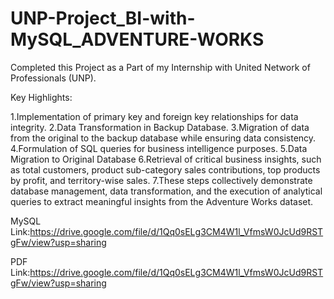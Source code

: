 # UNP-Project_BI-with-MySQL_ADVENTURE-WORKS

Completed this Project as a Part of my Internship with United Network of Professionals (UNP).

Key Highlights:

1.Implementation of primary key and foreign key relationships for data integrity.
2.Data Transformation in Backup Database.
3.Migration of data from the original to the backup database while ensuring data consistency.
4.Formulation of SQL queries for business intelligence purposes.
5.Data Migration to Original Database
6.Retrieval of critical business insights, such as total customers, product sub-category sales contributions, 
top products by profit, and territory-wise sales.
7.These steps collectively demonstrate database management, data transformation, 
and the execution of analytical queries to extract meaningful insights from the Adventure Works dataset.

MySQL Link:https://drive.google.com/file/d/1Qq0sELg3CM4W1l_VfmsW0JcUd9RSTgFw/view?usp=sharing

PDF Link:https://drive.google.com/file/d/1Qq0sELg3CM4W1l_VfmsW0JcUd9RSTgFw/view?usp=sharing
